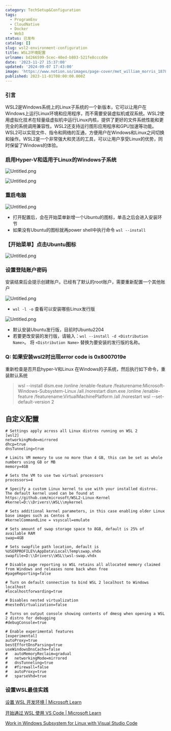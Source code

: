 ```yaml
---
category: TechSetup&Configuration
tags:
  - ProgramEnv
  - CloudNative
  - Docker
  - Web3
status: 已发布
catalog: []
slug: wsl2-environment-configuration
title: WSL2环境配置
urlname: bd266599-5cec-40ed-b803-521fe8cccdde
date: '2023-11-27 15:37:00'
updated: '2024-09-07 17:43:00'
image: 'https://www.notion.so/images/page-cover/met_william_morris_1878.jpg'
published: 2023-11-01T08:00:00.000Z
---
```


### 引言


WSL2是Windows系统上的Linux子系统的一个新版本，它可以让用户在Windows上运行Linux环境和应用程序，而不需要安装虚拟机或双系统。WSL2使用虚拟化技术在轻量级虚拟机中运行Linux内核，提供了更好的文件系统性能和更完全的系统调用兼容性。WSL2还支持运行图形应用程序和GPU加速等功能。WSL2可以实现文件、指令和网络的互通，方便用户在Windows和Linux之间切换和操作。WSL2是一个非常强大和灵活的工具，可以让用户享受Linux的优势，同时保留了Windows的体验。


### 启用Hyper-V和适用于Linux的Windows子系统


![Untitled.png](https://prod-files-secure.s3.us-west-2.amazonaws.com/5d24fe63-e567-4804-86f9-9fdc62e13082/62efe4d1-37d6-4606-a7b8-34dcd63ff38a/Untitled.png?X-Amz-Algorithm=AWS4-HMAC-SHA256&X-Amz-Content-Sha256=UNSIGNED-PAYLOAD&X-Amz-Credential=ASIAZI2LB4662WW3ZW2R%2F20250303%2Fus-west-2%2Fs3%2Faws4_request&X-Amz-Date=20250303T213700Z&X-Amz-Expires=3600&X-Amz-Security-Token=IQoJb3JpZ2luX2VjEKX%2F%2F%2F%2F%2F%2F%2F%2F%2F%2FwEaCXVzLXdlc3QtMiJGMEQCIDYk8ZnbJNR6tiQCtQ5ti%2BJ%2B%2BEXf15kY4vJ6RaBQhLP7AiAXEELAjgsWoShcrra0zWmGDLYiy%2BzobxsIBYAzBiebmCqIBAje%2F%2F%2F%2F%2F%2F%2F%2F%2F%2F8BEAAaDDYzNzQyMzE4MzgwNSIMrmfgRvSJdhYwxRbTKtwD7zNyu%2BwjMnwL4cxZ2p%2FuqvsyoYnjOfEXOkEJfQHSehrH6pdTq7eV%2FzBvzrzfK%2FchSkbqmLAXm2ifYNE4okQn%2Bo67blYd1CVv9x4AIgcjWR8%2FqQisB%2FHbRWmVkTRKuTop7RZjpyjIKGto2gRghJ7JbX8m997i%2FnOY%2FR67LKOt5z1W%2FFSKPvNnAWDoLnOtliez033npNFiK1XuJ5hFrZw5mEgRfH4XDmG4CueGwSXsvf4oUZniH9QfD%2FoF0X0ICRIag4ui0B%2B%2Bl%2BEyiMoArdRZWkqVgT7ltKoX%2B%2BK6RKvBejYmxWauT6tXU9NrT3i0Hn%2BC558UVsH8Cg3IWJ%2BGRXhxNOa1YWuSucmdwGoXTGVFsunMQcByXa%2FQtPxgdkWfI8J3nS1i2qBAp2S2PHnZesVcbWPsVengMIYW0Cxpc%2F8jNN1EDS6%2Bdyuf0W7u2kgUAlt1aGcYxLOMBzlmgFGTo284T69w1G%2FPpKOCrnj6SI9R1TAsRdeeqQ0a7LuoGG2Yu5c2TIciTMw8Zxnmi2IrzKWC%2FU4f3sdZCFgFcq674rUCyfilQnNJO%2FJlDItdaFdVdZxLxj544j6WwwMJR9MEaxHqm9j1UrsB3hCcwcbRv9hCzYQSnQ%2BM5KJqpJQSe%2F4w37eYvgY6pgE1bpZP%2BaIekRkRYr5pAguOzP2dUnTOAj37libF39s1ExkGW7KktZADCK6tR9UQv79Jdc%2FDDVOqkZr5h60FQ6yiVJsstDsjJTVbYoNQmeohCT4MgAxDzY3%2B1WbmMyNLk0tuA4hiOSdcAIgJ02IMEROkX0zpQNEYtP143X4B66ZcPzDiOWLH2sZThWUzGhjrxT8kWJN9LpcY%2F0C%2BCFKCKlZNcCjt4JAD&X-Amz-Signature=0292362013f3f532bf0c45522440b48187afa0f3fb860e4f7c5389bb4d902595&X-Amz-SignedHeaders=host&x-id=GetObject)


![Untitled.png](https://prod-files-secure.s3.us-west-2.amazonaws.com/5d24fe63-e567-4804-86f9-9fdc62e13082/74866fe6-9ce5-4055-94c5-4900f6f5ff8b/Untitled.png?X-Amz-Algorithm=AWS4-HMAC-SHA256&X-Amz-Content-Sha256=UNSIGNED-PAYLOAD&X-Amz-Credential=ASIAZI2LB4662WW3ZW2R%2F20250303%2Fus-west-2%2Fs3%2Faws4_request&X-Amz-Date=20250303T213700Z&X-Amz-Expires=3600&X-Amz-Security-Token=IQoJb3JpZ2luX2VjEKX%2F%2F%2F%2F%2F%2F%2F%2F%2F%2FwEaCXVzLXdlc3QtMiJGMEQCIDYk8ZnbJNR6tiQCtQ5ti%2BJ%2B%2BEXf15kY4vJ6RaBQhLP7AiAXEELAjgsWoShcrra0zWmGDLYiy%2BzobxsIBYAzBiebmCqIBAje%2F%2F%2F%2F%2F%2F%2F%2F%2F%2F8BEAAaDDYzNzQyMzE4MzgwNSIMrmfgRvSJdhYwxRbTKtwD7zNyu%2BwjMnwL4cxZ2p%2FuqvsyoYnjOfEXOkEJfQHSehrH6pdTq7eV%2FzBvzrzfK%2FchSkbqmLAXm2ifYNE4okQn%2Bo67blYd1CVv9x4AIgcjWR8%2FqQisB%2FHbRWmVkTRKuTop7RZjpyjIKGto2gRghJ7JbX8m997i%2FnOY%2FR67LKOt5z1W%2FFSKPvNnAWDoLnOtliez033npNFiK1XuJ5hFrZw5mEgRfH4XDmG4CueGwSXsvf4oUZniH9QfD%2FoF0X0ICRIag4ui0B%2B%2Bl%2BEyiMoArdRZWkqVgT7ltKoX%2B%2BK6RKvBejYmxWauT6tXU9NrT3i0Hn%2BC558UVsH8Cg3IWJ%2BGRXhxNOa1YWuSucmdwGoXTGVFsunMQcByXa%2FQtPxgdkWfI8J3nS1i2qBAp2S2PHnZesVcbWPsVengMIYW0Cxpc%2F8jNN1EDS6%2Bdyuf0W7u2kgUAlt1aGcYxLOMBzlmgFGTo284T69w1G%2FPpKOCrnj6SI9R1TAsRdeeqQ0a7LuoGG2Yu5c2TIciTMw8Zxnmi2IrzKWC%2FU4f3sdZCFgFcq674rUCyfilQnNJO%2FJlDItdaFdVdZxLxj544j6WwwMJR9MEaxHqm9j1UrsB3hCcwcbRv9hCzYQSnQ%2BM5KJqpJQSe%2F4w37eYvgY6pgE1bpZP%2BaIekRkRYr5pAguOzP2dUnTOAj37libF39s1ExkGW7KktZADCK6tR9UQv79Jdc%2FDDVOqkZr5h60FQ6yiVJsstDsjJTVbYoNQmeohCT4MgAxDzY3%2B1WbmMyNLk0tuA4hiOSdcAIgJ02IMEROkX0zpQNEYtP143X4B66ZcPzDiOWLH2sZThWUzGhjrxT8kWJN9LpcY%2F0C%2BCFKCKlZNcCjt4JAD&X-Amz-Signature=741b3c90b1030ddbc291619c7f051d3420e4d3ddb1e824f85fc53df7e6261bf9&X-Amz-SignedHeaders=host&x-id=GetObject)


### 重启电脑


![Untitled.png](https://prod-files-secure.s3.us-west-2.amazonaws.com/5d24fe63-e567-4804-86f9-9fdc62e13082/ed8ca255-2fda-4c1b-9b1a-f1896300e8e7/Untitled.png?X-Amz-Algorithm=AWS4-HMAC-SHA256&X-Amz-Content-Sha256=UNSIGNED-PAYLOAD&X-Amz-Credential=ASIAZI2LB4662WW3ZW2R%2F20250303%2Fus-west-2%2Fs3%2Faws4_request&X-Amz-Date=20250303T213700Z&X-Amz-Expires=3600&X-Amz-Security-Token=IQoJb3JpZ2luX2VjEKX%2F%2F%2F%2F%2F%2F%2F%2F%2F%2FwEaCXVzLXdlc3QtMiJGMEQCIDYk8ZnbJNR6tiQCtQ5ti%2BJ%2B%2BEXf15kY4vJ6RaBQhLP7AiAXEELAjgsWoShcrra0zWmGDLYiy%2BzobxsIBYAzBiebmCqIBAje%2F%2F%2F%2F%2F%2F%2F%2F%2F%2F8BEAAaDDYzNzQyMzE4MzgwNSIMrmfgRvSJdhYwxRbTKtwD7zNyu%2BwjMnwL4cxZ2p%2FuqvsyoYnjOfEXOkEJfQHSehrH6pdTq7eV%2FzBvzrzfK%2FchSkbqmLAXm2ifYNE4okQn%2Bo67blYd1CVv9x4AIgcjWR8%2FqQisB%2FHbRWmVkTRKuTop7RZjpyjIKGto2gRghJ7JbX8m997i%2FnOY%2FR67LKOt5z1W%2FFSKPvNnAWDoLnOtliez033npNFiK1XuJ5hFrZw5mEgRfH4XDmG4CueGwSXsvf4oUZniH9QfD%2FoF0X0ICRIag4ui0B%2B%2Bl%2BEyiMoArdRZWkqVgT7ltKoX%2B%2BK6RKvBejYmxWauT6tXU9NrT3i0Hn%2BC558UVsH8Cg3IWJ%2BGRXhxNOa1YWuSucmdwGoXTGVFsunMQcByXa%2FQtPxgdkWfI8J3nS1i2qBAp2S2PHnZesVcbWPsVengMIYW0Cxpc%2F8jNN1EDS6%2Bdyuf0W7u2kgUAlt1aGcYxLOMBzlmgFGTo284T69w1G%2FPpKOCrnj6SI9R1TAsRdeeqQ0a7LuoGG2Yu5c2TIciTMw8Zxnmi2IrzKWC%2FU4f3sdZCFgFcq674rUCyfilQnNJO%2FJlDItdaFdVdZxLxj544j6WwwMJR9MEaxHqm9j1UrsB3hCcwcbRv9hCzYQSnQ%2BM5KJqpJQSe%2F4w37eYvgY6pgE1bpZP%2BaIekRkRYr5pAguOzP2dUnTOAj37libF39s1ExkGW7KktZADCK6tR9UQv79Jdc%2FDDVOqkZr5h60FQ6yiVJsstDsjJTVbYoNQmeohCT4MgAxDzY3%2B1WbmMyNLk0tuA4hiOSdcAIgJ02IMEROkX0zpQNEYtP143X4B66ZcPzDiOWLH2sZThWUzGhjrxT8kWJN9LpcY%2F0C%2BCFKCKlZNcCjt4JAD&X-Amz-Signature=14083e9665b4913c55f8a3d3fbfb932fcd6a0a7e8378939fd80256446c8452e9&X-Amz-SignedHeaders=host&x-id=GetObject)

- 打开配置后，会在开始菜单新增一个Ubuntu的图标，单击之后会进入安装环节
- 如果没有Ubuntu的图标就再power shell中执行命令 `wsl --install`

### 【开始菜单】点击Ubuntu图标


![Untitled.png](https://prod-files-secure.s3.us-west-2.amazonaws.com/5d24fe63-e567-4804-86f9-9fdc62e13082/d7415a12-f453-43fe-a604-a208d85638a3/Untitled.png?X-Amz-Algorithm=AWS4-HMAC-SHA256&X-Amz-Content-Sha256=UNSIGNED-PAYLOAD&X-Amz-Credential=ASIAZI2LB4662WW3ZW2R%2F20250303%2Fus-west-2%2Fs3%2Faws4_request&X-Amz-Date=20250303T213700Z&X-Amz-Expires=3600&X-Amz-Security-Token=IQoJb3JpZ2luX2VjEKX%2F%2F%2F%2F%2F%2F%2F%2F%2F%2FwEaCXVzLXdlc3QtMiJGMEQCIDYk8ZnbJNR6tiQCtQ5ti%2BJ%2B%2BEXf15kY4vJ6RaBQhLP7AiAXEELAjgsWoShcrra0zWmGDLYiy%2BzobxsIBYAzBiebmCqIBAje%2F%2F%2F%2F%2F%2F%2F%2F%2F%2F8BEAAaDDYzNzQyMzE4MzgwNSIMrmfgRvSJdhYwxRbTKtwD7zNyu%2BwjMnwL4cxZ2p%2FuqvsyoYnjOfEXOkEJfQHSehrH6pdTq7eV%2FzBvzrzfK%2FchSkbqmLAXm2ifYNE4okQn%2Bo67blYd1CVv9x4AIgcjWR8%2FqQisB%2FHbRWmVkTRKuTop7RZjpyjIKGto2gRghJ7JbX8m997i%2FnOY%2FR67LKOt5z1W%2FFSKPvNnAWDoLnOtliez033npNFiK1XuJ5hFrZw5mEgRfH4XDmG4CueGwSXsvf4oUZniH9QfD%2FoF0X0ICRIag4ui0B%2B%2Bl%2BEyiMoArdRZWkqVgT7ltKoX%2B%2BK6RKvBejYmxWauT6tXU9NrT3i0Hn%2BC558UVsH8Cg3IWJ%2BGRXhxNOa1YWuSucmdwGoXTGVFsunMQcByXa%2FQtPxgdkWfI8J3nS1i2qBAp2S2PHnZesVcbWPsVengMIYW0Cxpc%2F8jNN1EDS6%2Bdyuf0W7u2kgUAlt1aGcYxLOMBzlmgFGTo284T69w1G%2FPpKOCrnj6SI9R1TAsRdeeqQ0a7LuoGG2Yu5c2TIciTMw8Zxnmi2IrzKWC%2FU4f3sdZCFgFcq674rUCyfilQnNJO%2FJlDItdaFdVdZxLxj544j6WwwMJR9MEaxHqm9j1UrsB3hCcwcbRv9hCzYQSnQ%2BM5KJqpJQSe%2F4w37eYvgY6pgE1bpZP%2BaIekRkRYr5pAguOzP2dUnTOAj37libF39s1ExkGW7KktZADCK6tR9UQv79Jdc%2FDDVOqkZr5h60FQ6yiVJsstDsjJTVbYoNQmeohCT4MgAxDzY3%2B1WbmMyNLk0tuA4hiOSdcAIgJ02IMEROkX0zpQNEYtP143X4B66ZcPzDiOWLH2sZThWUzGhjrxT8kWJN9LpcY%2F0C%2BCFKCKlZNcCjt4JAD&X-Amz-Signature=d6480432b4eb14f3e40929a6e3f76948ca5c690fd12d54b3ebe63f9582b05be9&X-Amz-SignedHeaders=host&x-id=GetObject)


### 设置登陆账户密码


安装结束后会提示创建账户。已经有了默认的root账户，需要重新配置一个其他账户


![Untitled.png](https://prod-files-secure.s3.us-west-2.amazonaws.com/5d24fe63-e567-4804-86f9-9fdc62e13082/bb38a6ce-031e-4122-9787-de509d2240bf/Untitled.png?X-Amz-Algorithm=AWS4-HMAC-SHA256&X-Amz-Content-Sha256=UNSIGNED-PAYLOAD&X-Amz-Credential=ASIAZI2LB4662WW3ZW2R%2F20250303%2Fus-west-2%2Fs3%2Faws4_request&X-Amz-Date=20250303T213700Z&X-Amz-Expires=3600&X-Amz-Security-Token=IQoJb3JpZ2luX2VjEKX%2F%2F%2F%2F%2F%2F%2F%2F%2F%2FwEaCXVzLXdlc3QtMiJGMEQCIDYk8ZnbJNR6tiQCtQ5ti%2BJ%2B%2BEXf15kY4vJ6RaBQhLP7AiAXEELAjgsWoShcrra0zWmGDLYiy%2BzobxsIBYAzBiebmCqIBAje%2F%2F%2F%2F%2F%2F%2F%2F%2F%2F8BEAAaDDYzNzQyMzE4MzgwNSIMrmfgRvSJdhYwxRbTKtwD7zNyu%2BwjMnwL4cxZ2p%2FuqvsyoYnjOfEXOkEJfQHSehrH6pdTq7eV%2FzBvzrzfK%2FchSkbqmLAXm2ifYNE4okQn%2Bo67blYd1CVv9x4AIgcjWR8%2FqQisB%2FHbRWmVkTRKuTop7RZjpyjIKGto2gRghJ7JbX8m997i%2FnOY%2FR67LKOt5z1W%2FFSKPvNnAWDoLnOtliez033npNFiK1XuJ5hFrZw5mEgRfH4XDmG4CueGwSXsvf4oUZniH9QfD%2FoF0X0ICRIag4ui0B%2B%2Bl%2BEyiMoArdRZWkqVgT7ltKoX%2B%2BK6RKvBejYmxWauT6tXU9NrT3i0Hn%2BC558UVsH8Cg3IWJ%2BGRXhxNOa1YWuSucmdwGoXTGVFsunMQcByXa%2FQtPxgdkWfI8J3nS1i2qBAp2S2PHnZesVcbWPsVengMIYW0Cxpc%2F8jNN1EDS6%2Bdyuf0W7u2kgUAlt1aGcYxLOMBzlmgFGTo284T69w1G%2FPpKOCrnj6SI9R1TAsRdeeqQ0a7LuoGG2Yu5c2TIciTMw8Zxnmi2IrzKWC%2FU4f3sdZCFgFcq674rUCyfilQnNJO%2FJlDItdaFdVdZxLxj544j6WwwMJR9MEaxHqm9j1UrsB3hCcwcbRv9hCzYQSnQ%2BM5KJqpJQSe%2F4w37eYvgY6pgE1bpZP%2BaIekRkRYr5pAguOzP2dUnTOAj37libF39s1ExkGW7KktZADCK6tR9UQv79Jdc%2FDDVOqkZr5h60FQ6yiVJsstDsjJTVbYoNQmeohCT4MgAxDzY3%2B1WbmMyNLk0tuA4hiOSdcAIgJ02IMEROkX0zpQNEYtP143X4B66ZcPzDiOWLH2sZThWUzGhjrxT8kWJN9LpcY%2F0C%2BCFKCKlZNcCjt4JAD&X-Amz-Signature=e31f2815446ce47b9ee7a25493f82c56310f21b258c494e3fc5ee1a5aac0d3fa&X-Amz-SignedHeaders=host&x-id=GetObject)

- `wsl -l -o` 查看可以安装哪些Linux发行版

![Untitled.png](https://prod-files-secure.s3.us-west-2.amazonaws.com/5d24fe63-e567-4804-86f9-9fdc62e13082/4b4e5e2f-4e13-4651-8884-559a62c38137/Untitled.png?X-Amz-Algorithm=AWS4-HMAC-SHA256&X-Amz-Content-Sha256=UNSIGNED-PAYLOAD&X-Amz-Credential=ASIAZI2LB4662WW3ZW2R%2F20250303%2Fus-west-2%2Fs3%2Faws4_request&X-Amz-Date=20250303T213700Z&X-Amz-Expires=3600&X-Amz-Security-Token=IQoJb3JpZ2luX2VjEKX%2F%2F%2F%2F%2F%2F%2F%2F%2F%2FwEaCXVzLXdlc3QtMiJGMEQCIDYk8ZnbJNR6tiQCtQ5ti%2BJ%2B%2BEXf15kY4vJ6RaBQhLP7AiAXEELAjgsWoShcrra0zWmGDLYiy%2BzobxsIBYAzBiebmCqIBAje%2F%2F%2F%2F%2F%2F%2F%2F%2F%2F8BEAAaDDYzNzQyMzE4MzgwNSIMrmfgRvSJdhYwxRbTKtwD7zNyu%2BwjMnwL4cxZ2p%2FuqvsyoYnjOfEXOkEJfQHSehrH6pdTq7eV%2FzBvzrzfK%2FchSkbqmLAXm2ifYNE4okQn%2Bo67blYd1CVv9x4AIgcjWR8%2FqQisB%2FHbRWmVkTRKuTop7RZjpyjIKGto2gRghJ7JbX8m997i%2FnOY%2FR67LKOt5z1W%2FFSKPvNnAWDoLnOtliez033npNFiK1XuJ5hFrZw5mEgRfH4XDmG4CueGwSXsvf4oUZniH9QfD%2FoF0X0ICRIag4ui0B%2B%2Bl%2BEyiMoArdRZWkqVgT7ltKoX%2B%2BK6RKvBejYmxWauT6tXU9NrT3i0Hn%2BC558UVsH8Cg3IWJ%2BGRXhxNOa1YWuSucmdwGoXTGVFsunMQcByXa%2FQtPxgdkWfI8J3nS1i2qBAp2S2PHnZesVcbWPsVengMIYW0Cxpc%2F8jNN1EDS6%2Bdyuf0W7u2kgUAlt1aGcYxLOMBzlmgFGTo284T69w1G%2FPpKOCrnj6SI9R1TAsRdeeqQ0a7LuoGG2Yu5c2TIciTMw8Zxnmi2IrzKWC%2FU4f3sdZCFgFcq674rUCyfilQnNJO%2FJlDItdaFdVdZxLxj544j6WwwMJR9MEaxHqm9j1UrsB3hCcwcbRv9hCzYQSnQ%2BM5KJqpJQSe%2F4w37eYvgY6pgE1bpZP%2BaIekRkRYr5pAguOzP2dUnTOAj37libF39s1ExkGW7KktZADCK6tR9UQv79Jdc%2FDDVOqkZr5h60FQ6yiVJsstDsjJTVbYoNQmeohCT4MgAxDzY3%2B1WbmMyNLk0tuA4hiOSdcAIgJ02IMEROkX0zpQNEYtP143X4B66ZcPzDiOWLH2sZThWUzGhjrxT8kWJN9LpcY%2F0C%2BCFKCKlZNcCjt4JAD&X-Amz-Signature=4e592cf85fc7e016aa69307f2ff5296aaf4c01b51b0969994ec1f43c28919e94&X-Amz-SignedHeaders=host&x-id=GetObject)

- 默认安装Ubuntu发行版，目前时Ubuntu2204
- 若要更改安装的发行版，请输入：`wsl --install -d <Distribution Name>`。 将 `<Distribution Name>` 替换为要安装的发行版的名称。

### Q: 如果安装wsl2时出现error code is 0x8007019e


重新检查是否开启hyper-V和Linux 在Windows的子系统，然后执行如下命令，重装默认系统

> wsl --install
> dism.exe /online /enable-feature /featurename:Microsoft-Windows-Subsystem-Linux /all /norestart
> dism.exe /online /enable-feature /featurename:VirtualMachinePlatform /all /norestart
> wsl --set-default-version 2

## 自定义配置


```shell
# Settings apply across all Linux distros running on WSL 2
[wsl2]
networkingMode=mirrored
dhcp=true
dnsTunneling=true

# Limits VM memory to use no more than 4 GB, this can be set as whole numbers using GB or MB
memory=4GB 

# Sets the VM to use two virtual processors
processors=4

# Specify a custom Linux kernel to use with your installed distros. The default kernel used can be found at https://github.com/microsoft/WSL2-Linux-Kernel
#kernel=D:\\Drivers\\WSL\\mykernel

# Sets additional kernel parameters, in this case enabling older Linux base images such as Centos 6
#kernelCommandLine = vsyscall=emulate

# Sets amount of swap storage space to 8GB, default is 25% of available RAM
swap=4GB

# Sets swapfile path location, default is %USERPROFILE%\AppData\Local\Temp\swap.vhdx
swapfile=D:\\Drivers\\WSL\\wsl-swap.vhdx

# Disable page reporting so WSL retains all allocated memory claimed from Windows and releases none back when free
#pageReporting=false

# Turn on default connection to bind WSL 2 localhost to Windows localhost
#localhostforwarding=true

# Disables nested virtualization
#nestedVirtualization=false

# Turns on output console showing contents of dmesg when opening a WSL 2 distro for debugging
#debugConsole=true

# Enable experimental features
[experimental]
autoProxy=true
bestEffortDnsParsing=true
useWindowsDnsCache=false
#   autoMemoryReclaim=gradual
#   networkingMode=mirrored
#   dnsTunneling=true
#   #firewall=false
#   autoProxy=true
#   sparseVhd=true
```


### 设置WSL最佳实践


[设置 WSL 开发环境 | Microsoft Learn](https://learn.microsoft.com/zh-cn/windows/wsl/setup/environment#set-up-your-linux-username-and-password)


[开始通过 WSL 使用 VS Code | Microsoft Learn](https://learn.microsoft.com/zh-cn/windows/wsl/tutorials/wsl-vscode)


[Work in Windows Subsystem for Linux with Visual Studio Code](https://code.visualstudio.com/docs/remote/wsl-tutorial)

